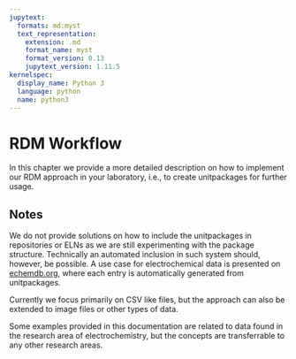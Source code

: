 ```yaml
---
jupytext:
  formats: md:myst
  text_representation:
    extension: .md
    format_name: myst
    format_version: 0.13
    jupytext_version: 1.11.5
kernelspec:
  display_name: Python 3
  language: python
  name: python3
---
```

# RDM Workflow

In this chapter we provide a more detailed description on how to implement our RDM approach in your laboratory, i.e., to create unitpackages for further usage.

## Notes

We do not provide solutions on how to include the unitpackages in repositories or ELNs as we are still experimenting with the package structure. Technically an automated inclusion in such system should, however, be possible.
A use case for electrochemical data is presented on [echemdb.org](https://www.echemdb.org/cv), where each entry is automatically generated from unitpackages.

Currently we focus primarily on CSV like files, but the approach can also be extended to image files or other types of data.

Some examples provided in this documentation are related to data found in the research area of electrochemistry, but the concepts are transferrable to any other research areas.
